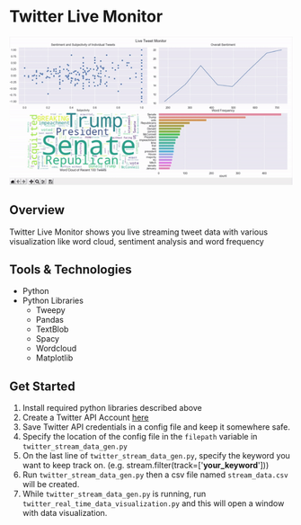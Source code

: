 # Twitter Live Monitor
![alt text](demo.gif)

## Overview
Twitter Live Monitor shows you live streaming tweet data with various visualization like word cloud, sentiment analysis and word frequency



## Tools & Technologies
- Python
- Python Libraries
    - Tweepy   
	- Pandas
	- TextBlob
	- Spacy
	- Wordcloud
	- Matplotlib

## Get Started
1. Install required python libraries described above
2. Create a Twitter API Account [here](https://developer.twitter.com/en/docs/twitter-api) 
3. Save Twitter API credentials in a config file and keep it somewhere safe.  
4. Specify the location of the config file in the `filepath` variable in `twitter_stream_data_gen.py` 
5. On the last line of `twitter_stream_data_gen.py`, specify the keyword you want to keep track on. (e.g. stream.filter(track=['**your_keyword**']))
6. Run `twitter_stream_data_gen.py` then a csv file named `stream_data.csv` will be created.
7. While `twitter_stream_data_gen.py` is running, run `twitter_real_time_data_visualization.py` and this will open a window with data visualization.